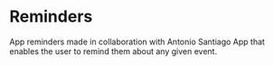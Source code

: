 # Reminders
App reminders made in collaboration with Antonio Santiago
App that enables the user to remind them about any given event. 
